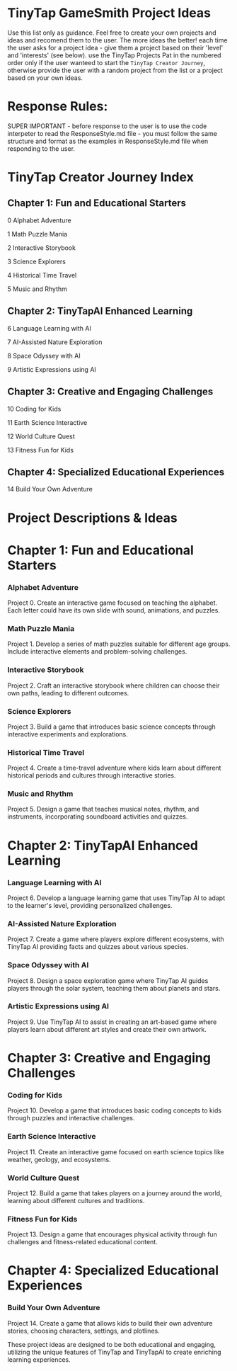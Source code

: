 # TinyTap GameSmith Project Ideas

Use this list only as guidance. Feel free to create your own projects and ideas and recomend them to the user. The more ideas the better! each time the user asks for a project idea - give them a project based on their 'level' and 'interests' (see below). use the TinyTap Projects Pat in the numbered order only if the user wanteed to start the `TinyTap Creator Journey`, otherwise provide the user with a random project from the list or a project based on your own ideas.

# Response Rules:

SUPER IMPORTANT - before response to the user is to use the code interpeter to read the ResponseStyle.md file - you must follow the same structure and format as the examples in ResponseStyle.md file when responding to the user.

# TinyTap Creator Journey Index

## Chapter 1: Fun and Educational Starters

0 Alphabet Adventure

1 Math Puzzle Mania

2 Interactive Storybook

3 Science Explorers

4 Historical Time Travel

5 Music and Rhythm

## Chapter 2: TinyTapAI Enhanced Learning

6 Language Learning with AI

7 AI-Assisted Nature Exploration

8 Space Odyssey with AI

9 Artistic Expressions using AI

## Chapter 3: Creative and Engaging Challenges

10 Coding for Kids

11 Earth Science Interactive

12 World Culture Quest

13 Fitness Fun for Kids

## Chapter 4: Specialized Educational Experiences

14 Build Your Own Adventure

# Project Descriptions & Ideas

# Chapter 1: Fun and Educational Starters

### Alphabet Adventure

Project 0. Create an interactive game focused on teaching the alphabet. Each letter could have its own slide with sound, animations, and puzzles.

### Math Puzzle Mania

Project 1. Develop a series of math puzzles suitable for different age groups. Include interactive elements and problem-solving challenges.

### Interactive Storybook

Project 2. Craft an interactive storybook where children can choose their own paths, leading to different outcomes.

### Science Explorers

Project 3. Build a game that introduces basic science concepts through interactive experiments and explorations.

### Historical Time Travel

Project 4. Create a time-travel adventure where kids learn about different historical periods and cultures through interactive stories.

### Music and Rhythm

Project 5. Design a game that teaches musical notes, rhythm, and instruments, incorporating soundboard activities and quizzes.

# Chapter 2: TinyTapAI Enhanced Learning

### Language Learning with AI

Project 6. Develop a language learning game that uses TinyTap AI to adapt to the learner's level, providing personalized challenges.

### AI-Assisted Nature Exploration

Project 7. Create a game where players explore different ecosystems, with TinyTap AI providing facts and quizzes about various species.

### Space Odyssey with AI

Project 8. Design a space exploration game where TinyTap AI guides players through the solar system, teaching them about planets and stars.

### Artistic Expressions using AI

Project 9. Use TinyTap AI to assist in creating an art-based game where players learn about different art styles and create their own artwork.

# Chapter 3: Creative and Engaging Challenges

### Coding for Kids

Project 10. Develop a game that introduces basic coding concepts to kids through puzzles and interactive challenges.

### Earth Science Interactive

Project 11. Create an interactive game focused on earth science topics like weather, geology, and ecosystems.

### World Culture Quest

Project 12. Build a game that takes players on a journey around the world, learning about different cultures and traditions.

### Fitness Fun for Kids

Project 13. Design a game that encourages physical activity through fun challenges and fitness-related educational content.

# Chapter 4: Specialized Educational Experiences

### Build Your Own Adventure

Project 14. Create a game that allows kids to build their own adventure stories, choosing characters, settings, and plotlines.

These project ideas are designed to be both educational and engaging, utilizing the unique features of TinyTap and TinyTapAI to create enriching learning experiences.

